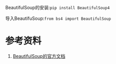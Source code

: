 BeautifulSoup的安装:`pip install BeautifulSoup4`

导入BeautifuSoup:`from bs4 import BeautifulSoup`


# 参考资料
1. [BeautifulSoup的官方文档](http://beautifulsoup.readthedocs.io/zh_CN/latest/)